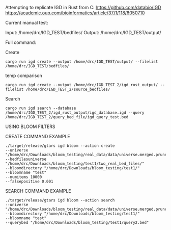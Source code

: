 Attempting to replicate IGD in Rust from C:
https://github.com/databio/IGD
https://academic.oup.com/bioinformatics/article/37/1/118/6050710

Current manual test:

Input: /home/drc/IGD_TEST/bedfiles/
Output: /home/drc/IGD_TEST/output/

Full command:

Create
```
cargo run igd create --output /home/drc/IGD_TEST/output/ --filelist /home/drc/IGD_TEST/bedfiles/
```

temp comparison
```
cargo run igd create --output /home/drc/IGD_TEST_2/igd_rust_output/ --filelist /home/drc/IGD_TEST_2/source_bedfiles/
```

Search
```
cargo run igd search --database /home/drc/IGD_TEST_2/igd_rust_output/igd_database.igd --query /home/drc/IGD_TEST_2/query_bed_file/igd_query_test.bed
```


USING BLOOM FILTERS

CREATE COMMAND EXAMPLE

```
./target/release/gtars igd bloom --action create 
--universe "/home/drc/Downloads/bloom_testing/real_data/data/universe.merged.pruned.filtered100k.bed" 
--bedfilesuniverse "/home/drc/Downloads/bloom_testing/test1/two_real_bed_files/" 
--bloomdirectory "/home/drc/Downloads/bloom_testing/test1/" 
--bloomname "test" 
--numitems 10000 
--falsepositive 0.001
```

SEARCH COMMAND EXAMPLE

```
./target/release/gtars igd bloom --action search 
--universe "/home/drc/Downloads/bloom_testing/real_data/data/universe.merged.pruned.filtered100k.bed" 
--bloomdirectory "/home/drc/Downloads/bloom_testing/test1/" 
--bloomname "test" 
--querybed "/home/drc/Downloads/bloom_testing/test1/query2.bed"

```


